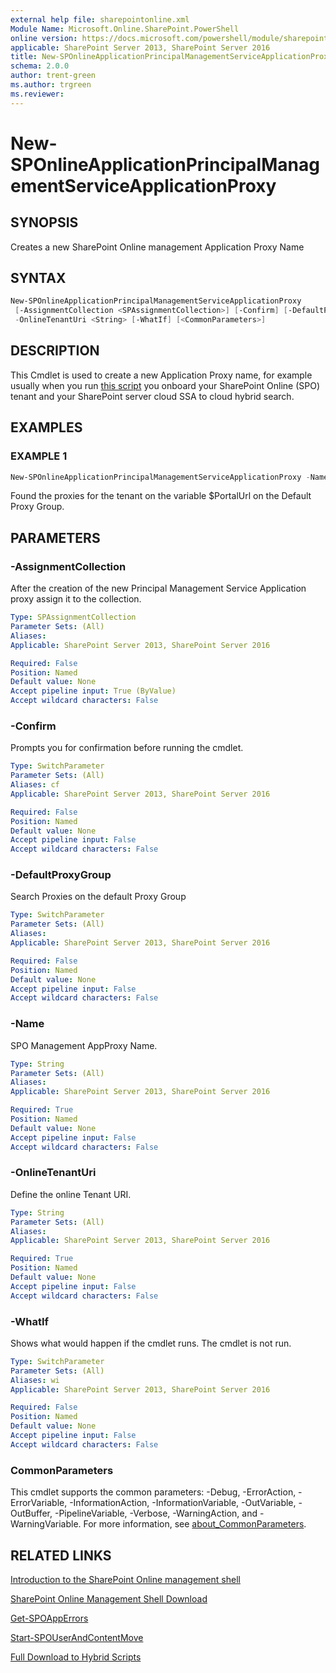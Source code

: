 ```yaml
---
external help file: sharepointonline.xml
Module Name: Microsoft.Online.SharePoint.PowerShell
online version: https://docs.microsoft.com/powershell/module/sharepoint-online/new-sponlineapplicationprincipalmanagementserviceapplicationproxy
applicable: SharePoint Server 2013, SharePoint Server 2016
title: New-SPOnlineApplicationPrincipalManagementServiceApplicationProxy
schema: 2.0.0
author: trent-green
ms.author: trgreen
ms.reviewer:
---
```


# New-SPOnlineApplicationPrincipalManagementServiceApplicationProxy

## SYNOPSIS

Creates a new SharePoint Online management Application Proxy Name

## SYNTAX

```powershell
New-SPOnlineApplicationPrincipalManagementServiceApplicationProxy
 [-AssignmentCollection <SPAssignmentCollection>] [-Confirm] [-DefaultProxyGroup] -Name <String>
 -OnlineTenantUri <String> [-WhatIf] [<CommonParameters>]
```

## DESCRIPTION

This Cmdlet is used to create a new Application Proxy name, for example usually when you run [this script](https://www.microsoft.com/en-us/download/confirmation.aspx?id=51490) you onboard your SharePoint Online (SPO) tenant and your SharePoint server cloud SSA to cloud hybrid search.

## EXAMPLES

### EXAMPLE 1

```powershell
New-SPOnlineApplicationPrincipalManagementServiceApplicationProxy -Name $SPO_MANAGEMENT_APPPROXY_NAME -OnlineTenantUri $PortalUrl -DefaultProxyGroup
```

Found the proxies for the tenant on the variable $PortalUrl on the Default Proxy Group.

## PARAMETERS

### -AssignmentCollection

After the creation of the new Principal Management Service Application proxy assign it to the collection.

```yaml
Type: SPAssignmentCollection
Parameter Sets: (All)
Aliases:
Applicable: SharePoint Server 2013, SharePoint Server 2016

Required: False
Position: Named
Default value: None
Accept pipeline input: True (ByValue)
Accept wildcard characters: False
```

### -Confirm

Prompts you for confirmation before running the cmdlet.

```yaml
Type: SwitchParameter
Parameter Sets: (All)
Aliases: cf
Applicable: SharePoint Server 2013, SharePoint Server 2016

Required: False
Position: Named
Default value: None
Accept pipeline input: False
Accept wildcard characters: False
```

### -DefaultProxyGroup

Search Proxies on the default Proxy Group

```yaml
Type: SwitchParameter
Parameter Sets: (All)
Aliases:
Applicable: SharePoint Server 2013, SharePoint Server 2016

Required: False
Position: Named
Default value: None
Accept pipeline input: False
Accept wildcard characters: False
```

### -Name

SPO Management AppProxy Name.

```yaml
Type: String
Parameter Sets: (All)
Aliases:
Applicable: SharePoint Server 2013, SharePoint Server 2016

Required: True
Position: Named
Default value: None
Accept pipeline input: False
Accept wildcard characters: False
```

### -OnlineTenantUri

Define the online Tenant URI.

```yaml
Type: String
Parameter Sets: (All)
Aliases:
Applicable: SharePoint Server 2013, SharePoint Server 2016

Required: True
Position: Named
Default value: None
Accept pipeline input: False
Accept wildcard characters: False
```

### -WhatIf

Shows what would happen if the cmdlet runs.
The cmdlet is not run.

```yaml
Type: SwitchParameter
Parameter Sets: (All)
Aliases: wi
Applicable: SharePoint Server 2013, SharePoint Server 2016

Required: False
Position: Named
Default value: None
Accept pipeline input: False
Accept wildcard characters: False
```

### CommonParameters

This cmdlet supports the common parameters: -Debug, -ErrorAction, -ErrorVariable, -InformationAction, -InformationVariable, -OutVariable, -OutBuffer, -PipelineVariable, -Verbose, -WarningAction, and -WarningVariable. For more information, see [about_CommonParameters](https://go.microsoft.com/fwlink/?LinkID=113216).

## RELATED LINKS

[Introduction to the SharePoint Online management shell](https://support.office.com/en-us/article/introduction-to-the-sharepoint-online-management-shell-c16941c3-19b4-4710-8056-34c034493429)

[SharePoint Online Management Shell Download](https://www.microsoft.com/en-US/download/details.aspx?id=35588)

[Get-SPOAppErrors](Get-SPOAppErrors.md)

[Start-SPOUserAndContentMove](Start-SPOUserAndContentMove.md)

[Full Download to Hybrid Scripts](https://www.microsoft.com/en-us/download/confirmation.aspx?id=51490)
